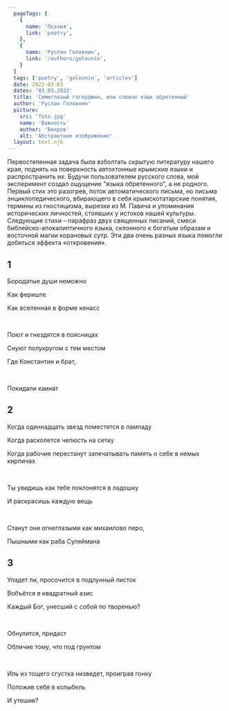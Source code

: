 ```yaml
---
  pageTags: [
    {
      name: 'Поэзия',
      link: 'poetry',
    }, 
    {
      name: 'Руслан Головнин',
      link: '/authors/golovnin',
    }
  ]
  tags: ['poetry', 'golovnin', 'articles']
  date: 2022-03-03
  dates: '03.03.2022'
  title: 'Семиглазый гогерджин, или словно язык обретенный'
  author: 'Руслан Головнин'
  picture: 
    src: 'foto.jpg'
    name: 'Важность'
    author: 'Вихров'
    alt: 'Абстрактное изображение'
  layout: text.njk
---
```


<section class="article-title">

Первостепенная задача была взболтать скрытую литературу нашего края, поднять на поверхность автохтонные крымские языки и распространить их. Будучи пользователем русского слова, мой эксперимент создал ощущение "языка обретенного", а не родного. Первый стих это разогрев, поток автоматического письма, но письма энциклопедического, вбирающего в себя крымскотатарские понятия, термины из гностицизма, вырезки из М. Павича и упоминания исторических личностей, стоявших у истоков нашей культуры. Следующие стихи – парафраз двух священных писаний, смеси библейско-апокалиптичного языка, склонного к богатым образам и восточной магии корановых сутр. Эти два очень разных языка помогли добиться эффекта «откровения».

</section>

<section class="poem">

<div>

## 1

Бородатые души неможно

Как фериште

Как вселенная в форме кенасс

<br />

Поют и гнездятся в поясницах

Снуют полукругом с тем местом

Где Константин и брат,

<br />

Покидали каинат

</div>

<div>

## 2

Когда одиннадцать звезд поместятся в лампаду

Когда расколется челюсть на сетку

Когда рабочие перестанут запечатывать память о себе в немых кирпичах

<br />

Ты увидишь как тебе поклонятся в ладошку

И раскрасишь каждую вещь

<br />

Станут они огнеглазыми как михаилово перо,

Пышными как раба Сулеймана

</div>

<div>

## 3

Упадет ли, просочится в подлунный листок

Вобъётся в квадратный азис

Каждый Бог, унесший с собой по творенью?

<br />

Обнулится, придаст

Обличие тому, что под грунтом

<br />

Иль из тощего сгустка низведет, проиграв гонку

Положив себя в колыбель

И утешив?

</div>

</section>
